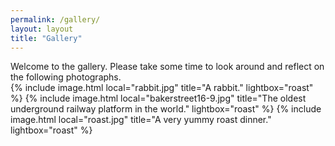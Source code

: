 ```yaml
---
permalink: /gallery/
layout: layout
title: "Gallery"
---
```

<div id="container">
<div class="content">
	Welcome to the gallery. Please take some time to look around and reflect on the following photographs.
</div>
<div class="gallery js-masonry">
{% include image.html local="rabbit.jpg" title="A rabbit." lightbox="roast" %}
{% include image.html local="bakerstreet16-9.jpg" title="The oldest underground railway platform in the world." lightbox="roast" %}
{% include image.html local="roast.jpg" title="A very yummy roast dinner." lightbox="roast" %}
</div>
</div>